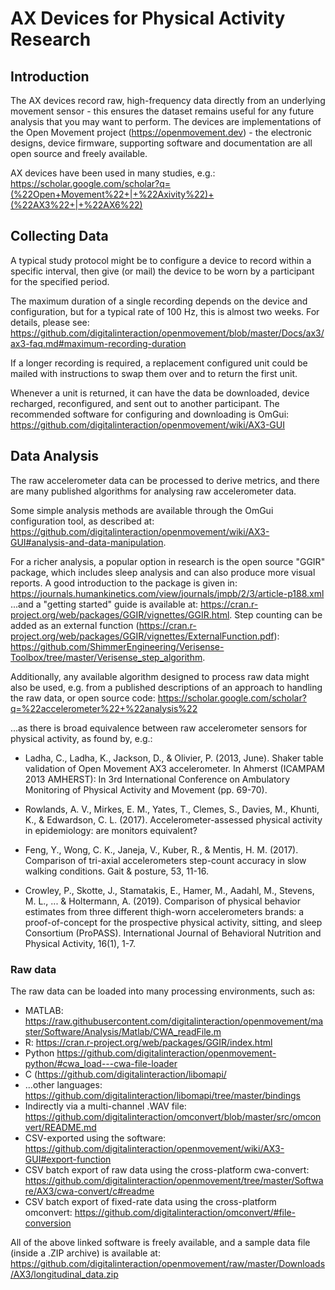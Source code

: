 # AX Devices for Physical Activity Research

## Introduction

The AX devices record raw, high-frequency data directly from an underlying movement sensor - this ensures the dataset remains useful for any future analysis that you may want to perform.  The devices are implementations of the Open Movement project (https://openmovement.dev) - the electronic designs, device firmware, supporting software and documentation are all open source and freely available.

AX devices have been used in many studies, e.g.: https://scholar.google.com/scholar?q=(%22Open+Movement%22+|+%22Axivity%22)+(%22AX3%22+|+%22AX6%22)


## Collecting Data

A typical study protocol might be to configure a device to record within a specific interval, then give (or mail) the device to be worn by a participant for the specified period.  

The maximum duration of a single recording depends on the device and configuration, but for a typical rate of 100 Hz, this is almost two weeks.  For details, please see: https://github.com/digitalinteraction/openmovement/blob/master/Docs/ax3/ax3-faq.md#maximum-recording-duration

If a longer recording is required, a replacement configured unit could be mailed with instructions to swap them over and to return the first unit.  

Whenever a unit is returned, it can have the data be downloaded, device recharged, reconfigured, and sent out to another participant.  The recommended software for configuring and downloading is OmGui: https://github.com/digitalinteraction/openmovement/wiki/AX3-GUI


## Data Analysis

The raw accelerometer data can be processed to derive metrics, and there are many published algorithms for analysing raw accelerometer data.  

Some simple analysis methods are available through the OmGui configuration tool, as described at: https://github.com/digitalinteraction/openmovement/wiki/AX3-GUI#analysis-and-data-manipulation. 

For a richer analysis, a popular option in research is the open source "GGIR" package, which includes sleep analysis and can also produce more visual reports.  A good introduction to the package is given in: https://journals.humankinetics.com/view/journals/jmpb/2/3/article-p188.xml  ...and a "getting started" guide is available at: https://cran.r-project.org/web/packages/GGIR/vignettes/GGIR.html.  Step counting can be added as an external function (https://cran.r-project.org/web/packages/GGIR/vignettes/ExternalFunction.pdf): https://github.com/ShimmerEngineering/Verisense-Toolbox/tree/master/Verisense_step_algorithm. 

Additionally, any available algorithm designed to process raw data might also be used, e.g. from a published descriptions of an approach to handling the raw data, or open source code: https://scholar.google.com/scholar?q=%22accelerometer%22+%22analysis%22

...as there is broad equivalence between raw accelerometer sensors for physical activity, as found by, e.g.:

* Ladha, C., Ladha, K., Jackson, D., & Olivier, P. (2013, June). Shaker table validation of Open Movement AX3 accelerometer. In Ahmerst (ICAMPAM 2013 AMHERST): In 3rd International Conference on Ambulatory Monitoring of Physical Activity and Movement (pp. 69-70).

* Rowlands, A. V., Mirkes, E. M., Yates, T., Clemes, S., Davies, M., Khunti, K., & Edwardson, C. L. (2017). Accelerometer-assessed physical activity in epidemiology: are monitors equivalent?

* Feng, Y., Wong, C. K., Janeja, V., Kuber, R., & Mentis, H. M. (2017). Comparison of tri-axial accelerometers step-count accuracy in slow walking conditions. Gait & posture, 53, 11-16.

* Crowley, P., Skotte, J., Stamatakis, E., Hamer, M., Aadahl, M., Stevens, M. L., ... & Holtermann, A. (2019). Comparison of physical behavior estimates from three different thigh-worn accelerometers brands: a proof-of-concept for the prospective physical activity, sitting, and sleep Consortium (ProPASS). International Journal of Behavioral Nutrition and Physical Activity, 16(1), 1-7.

### Raw data

The raw data can be loaded into many processing environments, such as:

* MATLAB: https://raw.githubusercontent.com/digitalinteraction/openmovement/master/Software/Analysis/Matlab/CWA_readFile.m
* R: https://cran.r-project.org/web/packages/GGIR/index.html
* Python https://github.com/digitalinteraction/openmovement-python/#cwa_load---cwa-file-loader
* C (https://github.com/digitalinteraction/libomapi/
* ...other languages: https://github.com/digitalinteraction/libomapi/tree/master/bindings
* Indirectly via a multi-channel .WAV file: https://github.com/digitalinteraction/omconvert/blob/master/src/omconvert/README.md
* CSV-exported using the software: https://github.com/digitalinteraction/openmovement/wiki/AX3-GUI#export-function
* CSV batch export of raw data using the cross-platform cwa-convert: https://github.com/digitalinteraction/openmovement/tree/master/Software/AX3/cwa-convert/c#readme
* CSV batch export of fixed-rate data using the cross-platform omconvert: https://github.com/digitalinteraction/omconvert/#file-conversion
 
All of the above linked software is freely available, and a sample data file (inside a .ZIP archive) is available at: https://github.com/digitalinteraction/openmovement/raw/master/Downloads/AX3/longitudinal_data.zip

